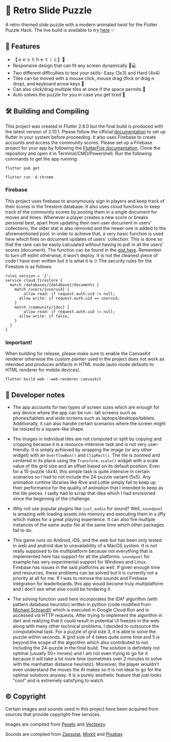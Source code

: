 # 🧩 Retro Slide Puzzle
A retro-themed slide puzzle with a modern animated twist for the Flutter Puzzle Hack.
The live build is available to try [here](https://ashishbeck.github.io/slide_puzzle/) ✨

## 🚀 Features 
- 【﻿ａｅｓｔｈｅｔｉｃ】🌆
- Responsive design that can fit any screen dynamically 📱💻
- Two different difficulties to test your skills- Easy (3x3) and Hard (4x4)
- Tiles can be moved with a mouse click, mouse drag (flick or drag n drop), and keyboard arrow keys 🦾
- Can also click/drag multiple tiles at once if the space permits 👀
- Auto solves the puzzle for you in case you get tired 🤖

## 🛠️ Building and Compiling 
This project was created in Flutter 2.8.0 but the final build is produced with the latest version of 2.10.1. Please follow the official [documentation](https://docs.flutter.dev/get-started/install) to set up flutter in your system before proceeding. It also uses Firebase to create accounts and access the community scores. Please set up a Firebase project for your app by following the [FlutterFire documentation](https://firebase.flutter.dev/docs/overview/#installation). Clone the repository and open it in Terminal/CMD/Powershell. Run the following commands to get the app running:

`flutter pub get`

`flutter run -d chrome`

### Firebase
This project uses firebase to anonymously sign in players and keep track of their scores in the firestore database. It also uses cloud functions to keep track of the community scores by pooling them in a single document for moves and times. Whenever a player creates a new score or breaks personal best, apart from updating their own user document in users' collections, the older stat is also removed and the newer one is added to the aforementioned pool. In order to achieve that, a very basic function is used here which fires on document updates of users' collection. This is done so that the rank can be easily calculated without having to pull in all the users' scores (document). The function can be found in the [gist here](https://gist.github.com/ashishbeck/2f5f3d1ab376d09a5cb5445b751380e8). Remember to turn off eslint otherwise, it won't deploy. It is not the cleanest piece of code I have ever written but it is what it is 🙄
The security rules for the Firestore is as follows:
```
rules_version = '2';
service cloud.firestore {
  match /databases/{database}/documents {
  	match /users/{useruid} {
  		allow read: if request.auth.uid != null;
      allow write: if request.auth.uid == useruid;
  	}
  	match /community/{doc} {
  		allow read: if request.auth.uid != null;
      allow write: if false;
  	}
  }
}
```

### Important!
When building for release, please make sure to enable the CanvasKit renderer otherwise the custom painter used in the project does not work as intended and produces artifacts in HTML mode (auto mode defaults to HTML renderer for mobile devices).

`flutter build web --web-renderer canvaskit`

## 📓 Developer notes
- The app accounts for two types of screen sizes which are enough for any device where the app can be run- tall screens such as phones/tablets and wide screens such as laptops/desktops/tablets. Additionally, it can also handle certain scenarios where the screen might be resized to a square-like shape.

- The images in individual tiles are not computed or split by copying and cropping because it is a resource-intensive task and is not very user-friendly. It is simply achieved by wrapping the image (or any other widget) with an `OverflowBox()` and `ClipRect()`. The tile is zoomed and centered in its place using the `Transform.scale()` widget with a scale value of the grid size and an offset based on its default position. Even for a 15-puzzle (4x4), this simple task is quite intensive in certain scenarios so I had to not include the 24-puzzle variant (5x5). Any animation runtime libraries like Rive and Lottie simply fail to keep up their performance for the quality of animation that I intended to keep as the tile pieces. I sadly had to scrap that idea which I had envisioned since the beginning of the challenge.

- Why not use popular plugins like `just_audio` for sound? Well, `soundpool` is amazing with loading assets into memory and executing them in a jiffy which makes for a great playing experience. It can also fire multiple instances of the same audio file at the same time which other packages fail to do.

- This game runs on Android, iOS, and the web but has been only tested in web and android due to unavailability of a MacOS system. It is not really supposed to be multiplatform because not everything that is implemented here has support for all the platforms. `soundpool` for example has very experimental support for Windows and Linux. Firebase has issues in the said platforms as well. If given enough time and resources, these problems can be solved but it is currently not a priority at all for me. If I was to remove the sounds and Firebase integration for leaderboards, this app would become truly multiplatform and I don't see what else could be hindering it.

- The solving function used here incorporates the IDA* algorithm (with pattern database heuristic) written in python (code modified from [Michael Schrandt](https://github.com/mschrandt/NPuzzle)) which is executed in Google Cloud Run and is accessed via HTTP requests. After trying to implement the algorithm in dart and realizing that it could result in potential UI freezes in the web along with many other technical problems, I decided to outsource the computational task. For a puzzle of grid size 3, it is able to solve the puzzle within seconds. A grid size of 4 takes quite some time and 5 is beyond the scope of the algorithm which also contributed to not including the 24-puzzle in the final build. The solution is definitely not optimal (usually 50+ moves) and I am not even trying to go for it because it will take a lot more time (sometimes over 2 minutes to solve with the manhattan distance heuristic). Moreover, the player wouldn't even understand the moves the AI makes so it is not ideal to go for the optimal solutions anyway. It is a purely aesthetic feature that just looks "cool" and is extremely satisfying to watch.


## © Copyright
Certain images and sounds used in this project have been acquired from sources that provide copyright-free services.

Images are compiled from [Pexels](https://www.pexels.com/) and [Vecteezy](https://vecteezy.com/).

Sounds are compiled from [Zapsplat](https://www.zapsplat.com/), [Mixkit](https://mixkit.co/) and [Pixabay](https://pixabay.com/).